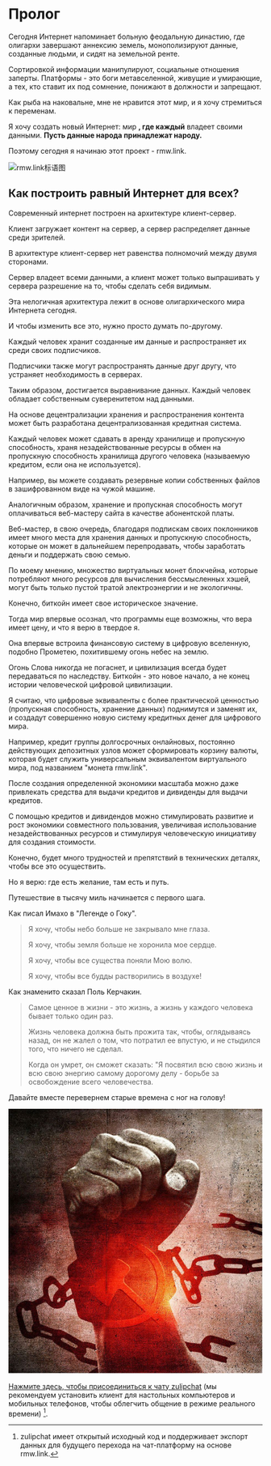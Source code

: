 # Пролог

Сегодня Интернет напоминает больную феодальную династию, где олигархи завершают аннексию земель, монополизируют данные, созданные людьми, и сидят на земельной ренте.

Сортировкой информации манипулируют, социальные отношения заперты. Платформы - это боги метавселенной, живущие и умирающие, а тех, кто ставит их под сомнение, понижают в должности и запрещают.

Как рыба на наковальне, мне не нравится этот мир, и я хочу стремиться к переменам.

Я хочу создать новый Интернет: мир **, где каждый** владеет своими данными. **Пусть данные народа принадлежат народу.**

Поэтому сегодня я начинаю этот проект - rmw.link.

![rmw.link标语图](/slogan.svg)

## Как построить равный Интернет для всех?

Современный интернет построен на архитектуре клиент-сервер.

Клиент загружает контент на сервер, а сервер распределяет данные среди зрителей.

В архитектуре клиент-сервер нет равенства полномочий между двумя сторонами.

Сервер владеет всеми данными, а клиент может только выпрашивать у сервера разрешение на то, чтобы сделать себя видимым.

Эта нелогичная архитектура лежит в основе олигархического мира Интернета сегодня.

И чтобы изменить все это, нужно просто думать по-другому.

Каждый человек хранит созданные им данные и распространяет их среди своих подписчиков.

Подписчики также могут распространять данные друг другу, что устраняет необходимость в серверах.

Таким образом, достигается выравнивание данных. Каждый человек обладает собственным суверенитетом над данными.

На основе децентрализации хранения и распространения контента может быть разработана децентрализованная кредитная система.

Каждый человек может сдавать в аренду хранилище и пропускную способность, храня незадействованные ресурсы в обмен на пропускную способность хранилища другого человека (называемую кредитом, если она не используется).

Например, вы можете создавать резервные копии собственных файлов в зашифрованном виде на чужой машине.

Аналогичным образом, хранение и пропускная способность могут оплачиваться веб-мастеру сайта в качестве абонентской платы.

Веб-мастер, в свою очередь, благодаря подпискам своих поклонников имеет много места для хранения данных и пропускную способность, которые он может в дальнейшем перепродавать, чтобы заработать деньги и поддержать свою семью.

По моему мнению, множество виртуальных монет блокчейна, которые потребляют много ресурсов для вычисления бессмысленных хэшей, могут быть только пустой тратой электроэнергии и не экологичны.

Конечно, биткойн имеет свое историческое значение.

Тогда мир впервые осознал, что программы еще возможны, что вера имеет цену, и что я верю в твердое я.

Она впервые встроила финансовую систему в цифровую вселенную, подобно Прометею, похитившему огонь небес на землю.

Огонь Слова никогда не погаснет, и цивилизация всегда будет передаваться по наследству. Биткойн - это новое начало, а не конец истории человеческой цифровой цивилизации.

Я считаю, что цифровые эквиваленты с более практической ценностью (пропускная способность, хранение данных) поднимутся и заменят их, и создадут совершенно новую систему кредитных денег для цифрового мира.

Например, кредит группы долгосрочных онлайновых, постоянно действующих депозитных узлов может сформировать корзину валюты, которая будет служить универсальным эквивалентом виртуального мира, под названием "монета rmw.link".

После создания определенной экономики масштаба можно даже привлекать средства для выдачи кредитов и дивиденды для выдачи кредитов.

С помощью кредитов и дивидендов можно стимулировать развитие и рост экономики совместного пользования, увеличивая использование незадействованных ресурсов и стимулируя человеческую инициативу для создания стоимости.

Конечно, будет много трудностей и препятствий в технических деталях, чтобы все это осуществить.

Но я верю: где есть желание, там есть и путь.

Путешествие в тысячу миль начинается с первого шага.

Как писал Имахо в "Легенде о Гоку".

> Я хочу, чтобы небо больше не закрывало мне глаза.
> 
> Я хочу, чтобы земля больше не хоронила мое сердце.
> 
> Я хочу, чтобы все существа поняли Мою волю.
> 
> Я хочу, чтобы все будды растворились в воздухе!

Как знаменито сказал Поль Керчакин.

> Самое ценное в жизни - это жизнь, а жизнь у каждого человека бывает только один раз.
> 
> Жизнь человека должна быть прожита так, чтобы, оглядываясь назад, он не жалел о том, что потратил ее впустую, и не стыдился того, что ничего не сделал.
> 
> Когда он умрет, он сможет сказать: "Я посвятил всю свою жизнь и всю свою энергию самому дорогому делу - борьбе за освобождение всего человечества.

Давайте вместе перевернем старые времена с ног на голову!

![](https://raw.githubusercontent.com/gcxfd/img/gh-pages/1.jpg)

[Нажмите здесь, чтобы присоединиться к чату zulipchat](https://rmw.zulipchat.com) (мы рекомендуем установить клиент для настольных компьютеров и мобильных телефонов, чтобы облегчить общение в режиме реального времени) [^1].

[^1]: zulipchat имеет открытый исходный код и поддерживает экспорт данных для будущего перехода на чат-платформу на основе rmw.link.